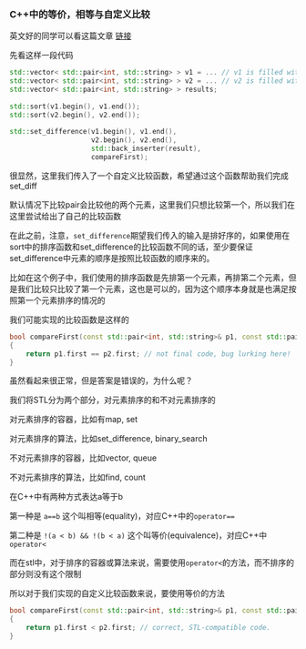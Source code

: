 ### C++中的等价，相等与自定义比较

英文好的同学可以看这篇文章 [链接](https://www.fluentcpp.com/2017/02/16/custom-comparison-equality-equivalence-stl/)

先看这样一段代码 

```cpp
std::vector< std::pair<int, std::string> > v1 = ... // v1 is filled with data
std::vector< std::pair<int, std::string> > v2 = ... // v2 is filled with data
std::vector< std::pair<int, std::string> > results;
  
std::sort(v1.begin(), v1.end());
std::sort(v2.begin(), v2.end());
  
std::set_difference(v1.begin(), v1.end(),
                    v2.begin(), v2.end(),
                    std::back_inserter(result),
                    compareFirst);
```

很显然，这里我们传入了一个自定义比较函数，希望通过这个函数帮助我们完成set_diff

默认情况下比较pair会比较他的两个元素，这里我们只想比较第一个，所以我们在这里尝试给出了自己的比较函数

在此之前，注意，`set_difference`期望我们传入的输入是排好序的，如果使用在sort中的排序函数和set_difference的比较函数不同的话，至少要保证set_difference中元素的顺序是按照比较函数的顺序来的。

比如在这个例子中，我们使用的排序函数是先排第一个元素，再排第二个元素，但是我们比较只比较了第一个元素，这也是可以的，因为这个顺序本身就是也满足按照第一个元素排序的情况的

我们可能实现的比较函数是这样的 

```cpp
bool compareFirst(const std::pair<int, std::string>& p1, const std::pair<int, std::string>& p2)
{
    return p1.first == p2.first; // not final code, bug lurking here!
}
```

虽然看起来很正常，但是答案是错误的，为什么呢？

我们将STL分为两个部分，对元素排序的和不对元素排序的

对元素排序的容器，比如有map, set

对元素排序的算法，比如set_difference, binary_search

不对元素排序的容器，比如vector, queue

不对元素排序的算法，比如find, count

在C++中有两种方式表达a等于b

第一种是 `a==b` 这个叫相等(equality)，对应C++中的`operator==`

第二种是 `!(a < b) && !(b < a)` 这个叫等价(equivalence)，对应C++中`operator<`

而在stl中，对于排序的容器或算法来说，需要使用`operator<`的方法，而不排序的部分则没有这个限制

所以对于我们实现的自定义比较函数来说，要使用等价的方法

```cpp
bool compareFirst(const std::pair<int, std::string>& p1, const std::pair<int, std::string>& p2)
{
    return p1.first < p2.first; // correct, STL-compatible code.
}
```